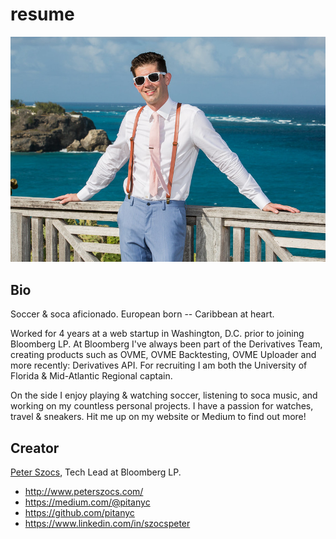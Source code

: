 # resume

![Peter Szocs](peter_szocs.jpg "Wedding photo")

## Bio

Soccer & soca aficionado.  European born -- Caribbean at heart.

Worked for 4 years at a web startup in Washington, D.C. prior to joining Bloomberg LP.  At Bloomberg I've always been part of the Derivatives Team, creating products such as OVME, OVME Backtesting, OVME Uploader and more recently: Derivatives API.  For recruiting I am both the University of Florida & Mid-Atlantic Regional captain.

On the side I enjoy playing & watching soccer, listening to soca music, and working on my countless personal projects.  I have a passion for watches, travel & sneakers.  Hit me up on my website or Medium to find out more!

## Creator

[Peter Szocs](http://www.peterszocs.com), Tech Lead at Bloomberg LP.

* http://www.peterszocs.com/
* https://medium.com/@pitanyc
* https://github.com/pitanyc
* https://www.linkedin.com/in/szocspeter
